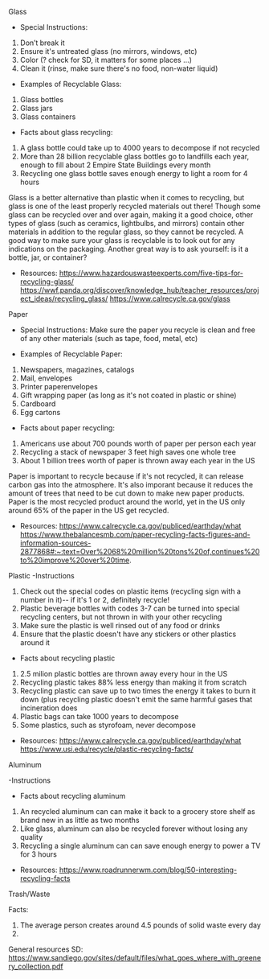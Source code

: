 
Glass
- Special Instructions:
1. Don’t break it
2. Ensure it's untreated glass (no mirrors, windows, etc)
3. Color (? check for SD, it matters for some places ...)
4. Clean it (rinse, make sure there's no food, non-water liquid)

- Examples of Recyclable Glass:
1. Glass bottles
2. Glass jars
3. Glass containers

- Facts about glass recycling:
1. A glass bottle could take up to 4000 years to decompose if not recycled
2. More than 28 billion recyclable glass bottles go to landfills each year, enough to fill about 2 Empire State Buildings every month
3. Recycling one glass bottle saves enough energy to light a room for 4 hours


Glass is a better alternative than plastic when it comes to recycling, but glass is one of the least properly recycled materials out there!  Though some glass can be recycled over and over again, making it a good choice, other types of glass (such as ceramics, lightbulbs, and mirrors) contain other materials in addition to the regular glass, so they cannot be recycled.  A good way to make sure your glass is recyclable is to look out for any indications on the packaging.  Another great way is to ask yourself: is it a bottle, jar, or container?


- Resources: 
https://www.hazardouswasteexperts.com/five-tips-for-recycling-glass/
https://wwf.panda.org/discover/knowledge_hub/teacher_resources/project_ideas/recycling_glass/
https://www.calrecycle.ca.gov/glass



Paper
- Special Instructions:
Make sure the paper you recycle is clean and free of any other materials (such as tape, food, metal, etc)

- Examples of Recyclable Paper:
1. Newspapers, magazines, catalogs 
2. Mail, envelopes
3. Printer paperenvelopes
4. Gift wrapping paper (as long as it's not coated in plastic or shine) 
5. Cardboard
6. Egg cartons


- Facts about paper recycling:
1. Americans use about 700 pounds worth of paper per person each year
2. Recycling a stack of newspaper 3 feet high saves one whole tree
3. About 1 billion trees worth of paper is thrown away each year in the US

Paper is important to recycle because if it's not recycled, it can release carbon gas into the atmosphere.  It's also imporant because it reduces the amount of trees that need to be cut down to make new paper products.  Paper is the most recycled product around the world, yet in the US only around 65% of the paper in the US get recycled.

- Resources:
https://www.calrecycle.ca.gov/publiced/earthday/what
https://www.thebalancesmb.com/paper-recycling-facts-figures-and-information-sources-2877868#:~:text=Over%2068%20million%20tons%20of,continues%20to%20improve%20over%20time.



Plastic
-Instructions
1. Check out the special codes on plastic items (recycling sign with a number in it)-- if it's 1 or 2, definitely recycle!
2. Plastic beverage bottles with codes 3-7 can be turned into special recycling centers, but not thrown in with your other recycling
3. Make sure the plastic is well rinsed out of any food or drinks
4. Ensure that the plastic doesn't have any stickers or other plastics around it

- Facts about recycling plastic
1. 2.5 milion plastic bottles are thrown away every hour in the US
2. Recycling plastic takes 88% less energy than making it from scratch
3. Recycling plastic can save up to two times the energy it takes to burn it down (plus recycling plastic doesn't emit the same harmful gases that incineration does
4. Plastic bags can take 1000 years to decompose
5. Some plastics, such as styrofoam, never decompose

- Resources:
https://www.calrecycle.ca.gov/publiced/earthday/what
https://www.usi.edu/recycle/plastic-recycling-facts/


Aluminum

-Instructions

- Facts about recycling aluminum
1. An recycled aluminum can can make it back to a grocery store shelf as brand new in as little as two months
2. Like glass, aluminum can also be recycled forever without losing any quality
3. Recycling a single aluminum can can save enough energy to power a TV for 3 hours


- Resources:
https://www.roadrunnerwm.com/blog/50-interesting-recycling-facts


Trash/Waste

Facts:
1. The average person creates around 4.5 pounds of solid waste every day
2. 





General resources SD:
https://www.sandiego.gov/sites/default/files/what_goes_where_with_greenery_collection.pdf
